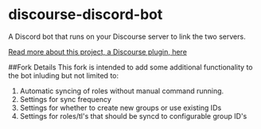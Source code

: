 # discourse-discord-bot
A Discord bot that runs on your Discourse server to link the two servers.

[Read more about this project, a Discourse plugin, here](https://meta.discourse.org/t/discord-bot-run-one-on-your-discourse-server-keep-things-in-sync/122530)

##Fork Details
This fork is intended to add some additional functionality to the bot inluding but not limited to:

1. Automatic syncing of roles without manual command running.
2. Settings for sync frequency
3. Settings for whether to create new groups or use existing IDs
4. Settings for roles/tl's that should be syncd to configurable group ID's
